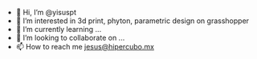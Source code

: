 - 👋 Hi, I’m @yisuspt
- 👀 I’m interested in 3d print, phyton, parametric design on grasshopper
- 🌱 I’m currently learning ...
- 💞️ I’m looking to collaborate on ...
- 📫 How to reach me jesus@hipercubo.mx

<!---
yisuspt/yisuspt is a ✨ special ✨ repository because its `README.md` (this file) appears on your GitHub profile.
You can click the Preview link to take a look at your changes.
--->
